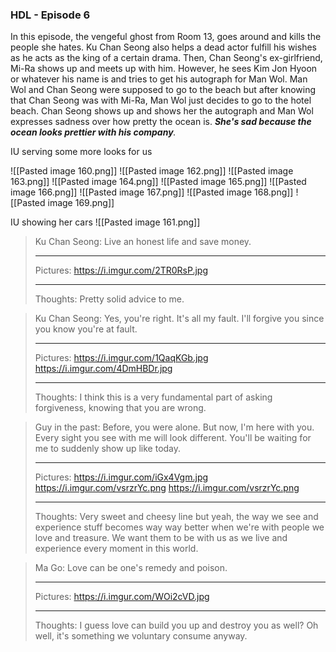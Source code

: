 ### HDL - Episode 6

In this episode, the vengeful ghost from Room 13, goes around and kills the people she hates. Ku Chan Seong also helps a dead actor fulfill his wishes as he acts as the king of a certain drama. Then, Chan Seong's ex-girlfriend, Mi-Ra shows up and meets up with him. However, he sees Kim Jon Hyoon or whatever his name is and tries to get his autograph for Man Wol. Man Wol and Chan Seong were supposed to go to the beach but after knowing that Chan Seong was with Mi-Ra, Man Wol just decides to go to the hotel beach. Chan Seong shows up and shows her the autograph and Man Wol expresses sadness over how pretty the ocean is. ***She's sad because the ocean looks prettier with his company**.*

IU serving some more looks for us

![[Pasted image 160.png]]
![[Pasted image 162.png]]
![[Pasted image 163.png]]
![[Pasted image 164.png]]
![[Pasted image 165.png]]
![[Pasted image 166.png]]
![[Pasted image 167.png]]
![[Pasted image 168.png]]
![[Pasted image 169.png]]

IU showing her cars
![[Pasted image 161.png]]

>Ku Chan Seong: Live an honest life and save money.  
>
>---
>Pictures:
>https://i.imgur.com/2TR0RsP.jpg
>
>---
>Thoughts:
> Pretty solid advice to me. 


>Ku Chan Seong: Yes, you're right. It's all my fault. I'll forgive you since you know you're at fault.
>
>---
>Pictures:
>https://i.imgur.com/1QaqKGb.jpg
>https://i.imgur.com/4DmHBDr.jpg
>
>---
>Thoughts:
> I think this is a very fundamental part of asking forgiveness, knowing that you are wrong.


>Guy in the past: Before, you were alone. But now, I'm here with you. Every sight you see with me will look different. You'll be waiting for me to suddenly show up like today. 
>
>---
>Pictures:
>https://i.imgur.com/iGx4Vgm.jpg
>https://i.imgur.com/vsrzrYc.png
>https://i.imgur.com/vsrzrYc.png
>
>---
>Thoughts:
> Very sweet and cheesy line but yeah, the way we see and experience stuff becomes way way better when we're with people we love and treasure. We want them to be with us as we live and experience every moment in this world.

>Ma Go: Love can be one's remedy and poison.  
>
>---
>Pictures:
>https://i.imgur.com/WOi2cVD.jpg
>
>---
>Thoughts:
> I guess love can build you up and destroy you as well? Oh well, it's something we voluntary consume anyway.
>